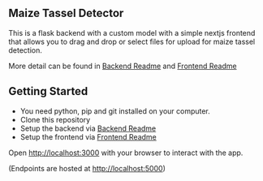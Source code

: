 ## Maize Tassel Detector

This is a flask backend with a custom model with a simple nextjs frontend that allows you to drag and drop or select files for upload for maize tassel detection.

More detail can be found in [Backend Readme](https://github.com/RelativelyFine/Inferencing-Interface/blob/main/Backend/README.md) and [Frontend Readme](https://github.com/RelativelyFine/Inferencing-Interface/blob/main/Frontend/README.md)

## Getting Started
- You need python, pip and git installed on your computer. 
- Clone this repository
- Setup the backend via [Backend Readme](https://github.com/asns2001/Interface/blob/main/Backend/README.md)
- Setup the frontend via [Frontend Readme](https://github.com/asns2001/Interface/blob/main/Frontend/README.md)

Open [http://localhost:3000](http://localhost:3000) with your browser to interact with the app.

(Endpoints are hosted at [http://localhost:5000](http://localhost:5000))


